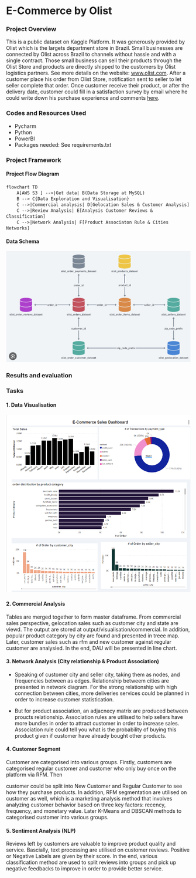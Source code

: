 
#  E-Commerce by Olist
### Project Overview
This is a public dataset on Kaggle Platform. It was generously provided by Olist which is the largets department store in Brazil. Small businesses are connected by Olist across Brazil to channels without hassle and with a single contract.
Those small business can sell their products through the Olist Store and products are directly shipped to the customers by Olist logistics partners. See more details on the website: www.olist.com.
After a customer place his order from Olist Store, notification sent to seller to let seller complete that order. Once customer receive their product, or after the delivery date, customer could fill in a satisfaction survey by email where he could write down his purchase experience and comments [here](https://www.kaggle.com/datasets/olistbr/brazilian-ecommerce).

### Codes and Resources Used
* Pycharm
* Python 
* PowerBI
* Packages needed: See requirements.txt 

### Project Framework

#### Project Flow Diagram
```mermaid
flowchart TD
    A[AWS S3 ] -->|Get data| B(Data Storage at MySQL)
    B --> C{Data Exploration and Visualisation}
    C -->|Commercial analysis| D[Gelocation Sales & Customer Analysis]
    C -->|Review Analysis| E[Analysis Customer Reviews & Classification]
    C -->|Network Analysis| F[Product Associaton Rule & Cities Networks]
```

####  Data Schema
![databaseRelationship.png](dataset/databaseRelationship.png)


### Results and evaluation
### Tasks
#### 1. Data Visualisation
<img alt="Dashboard"  src="output/dashboard output/e-commerce dashboard.png" />

#### 2. Commercial Analysis
Tables are merged together to form master dataframe. From commercial sales perspective, gelocation sales such as customer city and state are viewd. The output are stored at output/visualisation/commercial. In addition, popular product category by city are found and presented in treee map. Later, customer sales such as rfm and new customer against regular customer are analysied. In the end, DAU will be presented in line chart.


#### 3. Network Analysis (City relationship & Product Association)
* Speaking of customer city and seller city, taking them as nodes, and frequencies between as edges. Relationship betweem cities are presented in network diagram. For the strong relationship with high connection between cities, more deliveries services could be planned in order to increase customer statistication.

* But for product association, an adjacnecy matrix are produced between proucts relationship. Association rules are utilised to help sellers have more bundles in order to attract customer in order to increase sales.  Association rule could tell you what is the probability of buying this product given if customer have already bought other products.


#### 4. Customer Segment
Customer are categorised into various groups. Firstly, customers are categorised regular customer and customer who only buy once on the platform via RFM. Then

customer could be split into New Customer and Regular Customer to see how they purchase products. In addition, RFM segmentation are utilised on customer as well, which is a marketing analysis method that involves analyzing customer behavior based on three key factors: recency, frequency, and monetary value. Later K-Means and DBSCAN methods to categorised customer into various groups.


#### 5. Sentiment Analysis (NLP) 
Reviews left by customers are valuable to improve product quality and service. Bascially, text processing are utilised on customer reviews. Positive or Negative Labels are given by their score. In the end, various classification method are used to split reviews into groups and pick up negative feedbacks to improve in order to provide better service.


